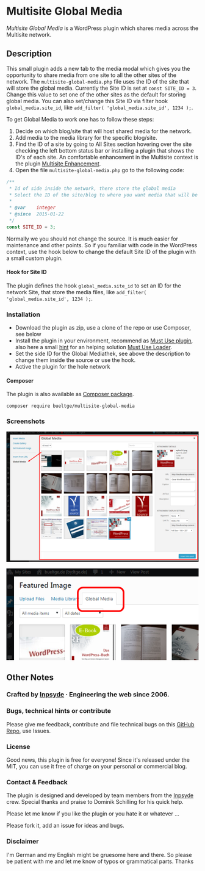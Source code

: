 # Multisite Global Media
_Multisite Global Media_ is a WordPress plugin which shares media across the Multisite network.

## Description
This small plugin adds a new tab to the media modal which gives you the opportunity to share media from one site to all the other sites of the network. The `multisite-global-media.php` file uses the ID of the site that will store the global media. Currently the Site ID is set at `const SITE_ID = 3`. Change this value to set one of the other sites as the default for storing global media. You can also set/change this Site ID via filter hook `global_media.site_id`, like `add_filter( 'global_media.site_id', 1234 );`.

To get Global Media to work one has to follow these steps:

1. Decide on which blog/site that will host shared media for the network.
2. Add media to the media library for the specific blog/site.
4. Find the ID of a site by going to All Sites section hovering over the site checking the left bottom status bar or installing a plugin that shows the ID's of each site. An comfortable enhancement in the Multisite context is the plugin [Multisite Enhancement](https://github.com/bueltge/wordpress-multisite-enhancements).
3. Open the file `multisite-global-media.php` go to the following code:

 ```php
 /**
  * Id of side inside the network, there store the global media
  * Select the ID of the site/blog to where you want media that will be shared across the network to be stored.
  *
  * @var    integer
  * @since  2015-01-22
  */
 const SITE_ID = 3;
 ```

Normally we you should not change the source. It is much easier for maintenance and other points. So if you familiar with code in the WordPress context, use the hook below to change the default Site ID of the plugin with a small custom plugin.

#### Hook for Site ID
The plugin defines the hook `global_media.site_id` to set an ID for the network Site, that store the media files, like `add_filter( 'global_media.site_id', 1234 );`.

### Installation
* Download the plugin as zip, use a clone of the repo or use Composer, see below
* Install the plugin in your environment, recommend as [Must Use plugin](https://codex.wordpress.org/Must_Use_Plugins), also here a small [hint](https://github.com/bueltge/must-use-loader) for an helping solution [Must Use Loader](https://github.com/bueltge/must-use-loader).
* Set the side ID for the Global Mediathek, see above the description to change them inside the source or use the hook.
* Active the plugin for the hole network

#### Composer
The plugin is also available as [Composer package](https://packagist.org/packages/bueltge/multisite-global-media).

    composer require bueltge/multisite-global-media

### Screenshots
 ![Media Modal](./assets/screenshot-1.png)

 ![Usage in Featured Image](./assets/screenshot-2.png)
 
## Other Notes

### Crafted by [Inpsyde](https://inpsyde.com) &middot; Engineering the web since 2006.

### Bugs, technical hints or contribute
Please give me feedback, contribute and file technical bugs on this
[GitHub Repo](https://github.com/bueltge/Multisite-Global-Media/issues), use Issues.

### License
Good news, this plugin is free for everyone! Since it's released under the MIT, you can use it free of charge on your personal or commercial blog.

### Contact & Feedback
The plugin is designed and developed by team members from the [Inpsyde](https://inpsyde.com/) crew. Special thanks and praise to Dominik Schilling for his quick help.

Please let me know if you like the plugin or you hate it or whatever ...

Please fork it, add an issue for ideas and bugs.

### Disclaimer
I'm German and my English might be gruesome here and there.
So please be patient with me and let me know of typos or grammatical parts. Thanks
